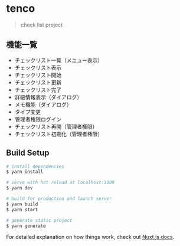 # tenco

> check list project

## 機能一覧
- チェックリスト一覧（メニュー表示）
- チェックリスト表示
- チェックリスト開始
- チェックリスト更新
- チェックリスト完了
- 詳細情報表示（ダイアログ）
- メモ機能（ダイアログ）
- タイプ変更
- 管理者権限ログイン
- チェックリスト再開（管理者権限）
- チェックリスト初期化（管理者権限）

## Build Setup

``` bash
# install dependencies
$ yarn install

# serve with hot reload at localhost:3000
$ yarn dev

# build for production and launch server
$ yarn build
$ yarn start

# generate static project
$ yarn generate
```

For detailed explanation on how things work, check out [Nuxt.js docs](https://nuxtjs.org).
